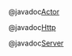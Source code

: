 @javadoc[Actor](akka.actor.Actor)

@javadoc[Http](akka.http.javadsl.Http#shutdownAllConnectionPools--)

@javadoc[Server](org.example.Server)
